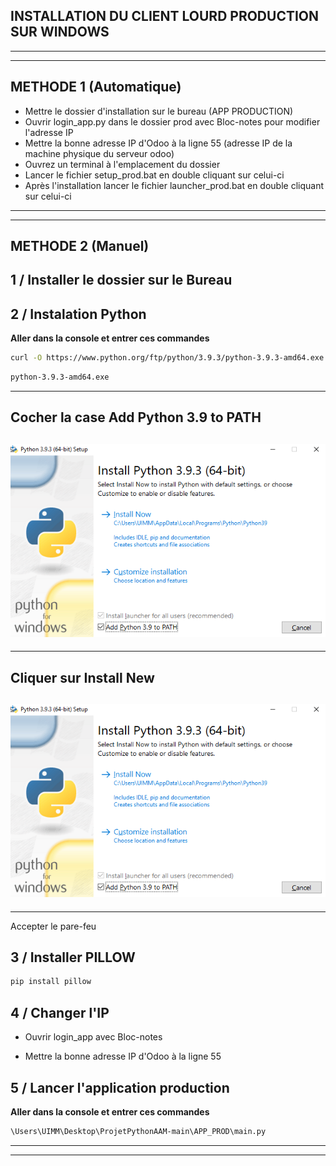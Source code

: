 ## INSTALLATION DU CLIENT LOURD PRODUCTION SUR WINDOWS
----------------------------------------------------------------------------------
----------------------------------------------------------------------------------
## __METHODE 1__ (Automatique)
- Mettre le dossier d'installation sur le bureau (APP PRODUCTION)  
- Ouvrir login_app.py dans le dossier prod avec Bloc-notes pour modifier l'adresse IP  
- Mettre la bonne adresse IP d'Odoo à la ligne 55 (adresse IP de la machine physique du serveur odoo)  
- Ouvrez un terminal à l'emplacement du dossier  
- Lancer le fichier setup_prod.bat en double cliquant sur celui-ci  
- Après l'installation lancer le fichier launcher_prod.bat en double cliquant sur celui-ci   

----------------------------------------------------------------------------------
----------------------------------------------------------------------------------
## __METHODE 2__ (Manuel)

## 1 / Installer le dossier sur le Bureau

## 2 / Instalation Python
__Aller dans la console et entrer ces commandes__   

```bash
curl -O https://www.python.org/ftp/python/3.9.3/python-3.9.3-amd64.exe
```
```bash
python-3.9.3-amd64.exe
```
---------------------------------------------------------------------------------
__Cocher la case Add Python 3.9 to PATH__
---------------------------------------------------------------------------------

![Cocher la case Add Python 3.9 to PATH](Image_README/MicrosoftTeams-image-2.png)
----------------------------------------------------------------------------------
----------------------------------------------------------------------------------  
__Cliquer sur Install New__ 
---------------------------------------------------------------------------------

![Cliquer sur Install New](Image_README/MicrosoftTeams-image-2.png)
----------------------------------------------------------------------------------
----------------------------------------------------------------------------------  
Accepter le pare-feu

## 3 / Installer PILLOW
```bash
pip install pillow
```

## 4 / Changer l'IP
- Ouvrir login_app avec Bloc-notes  

- Mettre la bonne adresse IP d'Odoo à la ligne 55

## 5 / Lancer l'application production
__Aller dans la console et entrer ces commandes__   

```bash
\Users\UIMM\Desktop\ProjetPythonAAM-main\APP_PROD\main.py
```
----------------------------------------------------------------------------------
----------------------------------------------------------------------------------
